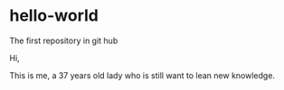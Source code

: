 # hello-world
The first repository in git hub

Hi, 

This is me, a 37 years old lady who is still want to lean new knowledge.
